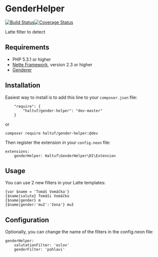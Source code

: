 GenderHelper
============

[![Build Status](https://travis-ci.org/haltuf/gender-helper.svg?branch=master)](https://travis-ci.org/haltuf/genderer)[![Coverage Status](https://coveralls.io/repos/haltuf/gender-helper/badge.svg)](https://coveralls.io/r/haltuf/gender-helper)

Latte filter to detect

Requirements
------------
- PHP 5.3.1 or higher
- [Nette Framework](https://www.github.com/nette/nette), version 2.3 or higher
- [Genderer](https://www.github.com/haltuf/genderer)

Installation
------------

Easiest way to install is to add this line to your `composer.json` file:
```
	"require": {
		"haltuf/gender-helper": "dev-master"
	}
```

or 

```
composer require haltuf/gender-helper:@dev
```

Then register the extension in your `config.neon` file:

```
extensions:
	genderHelper: Haltuf\GenderHelper\DI\Extension
```

Usage
-----

You can use 2 new filters in your Latte templates:

```
{var $name = 'Tomáš Vomáčka'}
{$name|salute} Tomáši Vomáčko
{$name|gender} m
{$name|gender:'muž':'žena'} muž
```

Configuration
-------------

Optionally, you can change the name of the filters in the config.neon file:

```
genderHelper:
	salutationFilter: 'oslov'
	genderFilter: 'pohlavi'
```